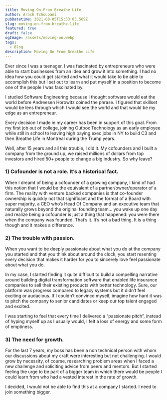 ```yaml
---
title: Moving On From Breathe Life
author: Arach Tchoupani
pubDatetime: 2021-08-05T15:33:05.569Z
slug: moving-on-from-breathe-life
featured: true
draft: false
ogImage: /assets/moving-on.webp
tags:
  - Blog
description: Moving On From Breathe Life
---
```


Ever since I was a teenager, I was fascinated by entrepreneurs who were able to start businesses from an idea and grow it into something. I had no idea how you could get started and what it would take to be able to accomplish this but I set out to learn and put myself in a position to become one of the people I was fascinated by.

I studied Software Engineering because I thought software would eat the world before Andreesen Horowitz coined the phrase. I figured that skillset would be lens through which I would see the world and that would be my edge as an entrepreneur.

Every decision I made in my career has been in support of this goal. From my first job out of college, joining Outbox Technology as an early employee while still in school to leaving high paying exec jobs in NY to build C3 and then Breathe Life in Montreal during the Trump years.

Well, after 15 years and all this trouble, I did it. My cofounders and I built a company from the ground up, we raised millions of dollars from top investors and hired 50+ people to change a big industry. So why leave?

### 1) Cofounder is not a role. It’s a historical fact.

When I dreamt of being a cofounder of a growing company, I kind of had this notion that I would be the equivalent of a partner/owner/operator of a firm. The reality with venture backed companies is that co-founder ownership is quickly not that significant and the format of a Board with super majority, a CEO who’s Head Of Company and an executive team that naturally grows beyond the original founding team… you wake up one day and realize being a cofounder is just a thing that happened: you were there when the company was founded. That’s it. It’s not a bad thing. It is a thing though and it makes a difference.

### 2) The trouble with passion.

When you want to be deeply passionate about what you do at the company you started and that you think about around the clock, you start resenting every decision that makes it harder for you to sincerely love feel passionate about what you do.

In my case, I started finding it quite difficult to build a compelling narrative around building digital transformation software that enabled life insurance companies to sell their existing products with better technology. Sure, our platform was progress compared to legacy systems but it didn’t feel exciting or audacious. If I couldn’t convince myself, imagine how hard it was to pitch the company to senior candidates or keep our top talent engaged and excited.

I was starting to feel that every time I delivered a “passionate pitch”, instead of hyping myself up as I usually would, I felt a loss of energy and some form of emptiness.

### 3) The need for growth.

For the last 7 years, my boss has been a non technical person with whom our discussions about my craft were interesting but not challenging. I would grow by necessity, of course, researching problem areas when I faced a new challenge and soliciting advice from peers and mentors. But I started feeling the urge to be part of a bigger team in which there would be people I could learn from who had a vested interest in the rate of growth.

I decided, I would not be able to find this at a company I started. I need to join something bigger.
